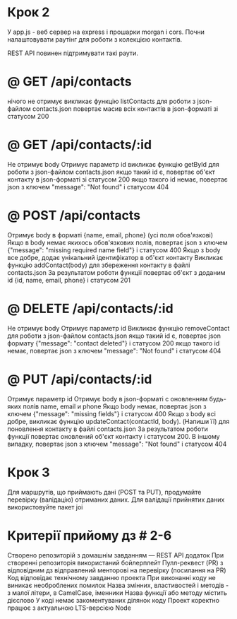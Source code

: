 # Крок 2
У app.js - веб сервер на express і прошарки morgan і cors.
Почни налаштовувати раутінг для роботи з колекцією контактів.

REST API повинен підтримувати такі раути.

  # @ GET /api/contacts
нічого не отримує
викликає функцію listContacts для роботи з json-файлом contacts.json
повертає масив всіх контактів в json-форматі зі статусом 200
  # @ GET /api/contacts/:id
Не отримує body
Отримує параметр id
викликає функцію getById для роботи з json-файлом contacts.json
якщо такий id є, повертає об'єкт контакту в json-форматі зі статусом 200
якщо такого id немає, повертає json з ключем "message": "Not found" і статусом 404
  # @ POST /api/contacts
Отримує body в форматі {name, email, phone} (усі поля обов'язкові)
Якщо в body немає якихось обов'язкових полів, повертає json з ключем
{"message": "missing required name field"} і статусом 400
Якщо з body все добре, додає унікальний ідентифікатор в об'єкт контакту
Викликає функцію addContact(body) для збереження контакту в файлі contacts.json
За результатом роботи функції повертає об'єкт з доданим id
{id, name, email, phone} і статусом 201
  # @ DELETE /api/contacts/:id
Не отримує body
Отримує параметр id
Викликає функцію removeContact для роботи з json-файлом contacts.json
якщо такий id є, повертає json формату {"message": "contact deleted"} і статусом 200
якщо такого id немає, повертає json з ключем "message": "Not found" і статусом 404
  # @ PUT /api/contacts/:id
Отримує параметр id
Отримує body в json-форматі c оновленням будь-яких полів name, email и phone
Якщо body немає, повертає json з ключем {"message": "missing fields"} і статусом 400
Якщо з body всі добре, викликає функцію updateContact(contactId, body).
(Напиши її) для поновлення контакту в файлі contacts.json
За результатом роботи функції повертає оновлений об'єкт контакту і статусом 200.
В іншому випадку, повертає json з ключем "message": "Not found" і статусом 404

# Крок 3
Для маршрутів, що приймають дані (POST та PUT), продумайте перевірку (валідацію) отриманих даних.
Для валідації прийнятих даних використовуйте пакет joi

# Критерії прийому дз # 2-6
Створено репозиторій з домашнім завданням — REST API додаток
При створенні репозиторія використаний бойлерплейт
Пулл-реквест (PR) з відповідним дз відправлений менторові на перевірку (посилання на PR)
Код відповідає технічному завданню проекта
При виконанні коду не виникає необроблених помилок
Назва змінних, властивостей і методів - з малої літери, в CamelCase, іменники
Назва функції або методу містить дієслово
У коді немає закоментуваних ділянок коду
Проект коректно працює з актуальною LTS-версією Node
